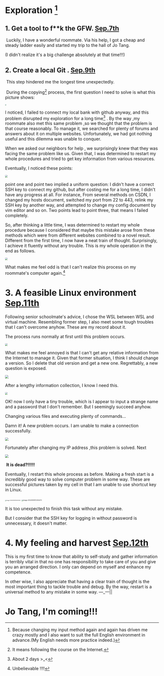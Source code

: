 # **Exploration**              [^1]

## 1. Get a tool to f**k the GFW.           <u>Sep.7th</u>

​       Luckily, I have a wonderful roommate. Via his help, I got a cheap and steady ladder easily and started my trip to the hall of  Jo Tang.   

  (I didn't realize it's a big challenge absolutely at that time!!!)

## 2. Create a local Git .            <u>Sep.9th</u>

​      This step hindered me the longest time unexpectedly.   

​      During the copying[^2] process, the first question I need to solve is what this picture shows:

<img src="https://raw.githubusercontent.com/Charles-Google/sharuan/picture/img/202209141101930.png" style="zoom: 25%;" />

I noticed, I failed to connect my local bank with github anyway, and this problem disrupted my exploration for a long time[^3]  . By the way ,my roommate also met this same problem ,so we thought that the problem is that course reasonably.  To manage it, we searched for plenty of forums and answers about it on multiple websites. Unfortunately, we had got nothing useful and this dilemma was unable to conquer.      

When we asked our neighbors for help , we surprisingly knew that they was facing the same problem like us. Given that, I was determined to restart my whole procedures and tried to get key information from various resources. 

Eventually, I noticed these points: 

<img src="https://raw.githubusercontent.com/Charles-Google/sharuan/picture/img/202209141102858.png" style="zoom: 50%;" />

point one and point two implied a uniform question: I didn't have a correct SSH key to connect my github, but after costing me for a long time, I didn't have any progress at all. For instance, From several  methods on CSDN, I changed my hosts document, switched my port from 22 to 443, relink my SSH key by another way, and attempted to change my config document by vim editor and so on. Two points lead to point three, that means I failed completely.

So, after thinking a little time, I was determined to restart my whole procedure because I considered that maybe this mistake arose from these methods which were from different websites combined to a novel result. Different from the first time, I now have a neat train of thought. Surprisingly, I achieve it fluently without any trouble. This is my whole operation in the end as follows.

<img src="https://raw.githubusercontent.com/Charles-Google/sharuan/picture/img/202209141103452.png" style="zoom: 50%;" />



What makes me feel odd is that I can't realize this process on my roommate's computer again.[^4]  


# 3. A feasible Linux environment         <u>Sep.11th</u>
 Following senior schoolmate's advice, I chose the WSL between WSL and virtual machine. Resembling former step, I also meet some tough troubles that I can't overcome anyhow. These are my record about it.

The process runs normally at first until this problem occurs.

<img src="https://raw.githubusercontent.com/Charles-Google/sharuan/picture/img/202209141104943.png" style="zoom:50%;" />

What makes me feel annoyed is that I can't get any relative information from the Internet to manage it. Given that former situation, I think I should change a version. So I delete that old version and get a new one. Regrettably, a new question is exposed.

<img src="https://raw.githubusercontent.com/Charles-Google/sharuan/picture/img/202209141110216.png" style="zoom: 67%;" />

After a lengthy information collection, I know I need this.

<img src="https://raw.githubusercontent.com/Charles-Google/sharuan/picture/img/202209141111721.png" style="zoom:50%;" />



OK! now I only have a tiny trouble, which is I appear to input a strange name and a password that I don't remember. But I seemingly succeed anyhow.

Changing various files and executing plenty of commands...

Damn it! A new problem occurs. I am unable to make a connection successfully.

<img src="https://raw.githubusercontent.com/Charles-Google/sharuan/picture/img/202209141120605.png" style="zoom:67%;" />

Fortunately after changing my IP address ,this problem is solved. Next

<img src="https://raw.githubusercontent.com/Charles-Google/sharuan/picture/img/202209141120237.png" style="zoom:67%;" />

​                           **It is dead?!!!!!**

Eventually, I restart this whole process as before. Making a fresh start is a incredibly good way to solve computer problem in some way. These are successful pictures taken by my cell in that I am unable to use shortcut key in Linux.

<img src="https://raw.githubusercontent.com/Charles-Google/sharuan/picture/img/202209141539799.png" alt="image-20220914112202004" style="zoom: 25%;" />

<img src="https://raw.githubusercontent.com/Charles-Google/sharuan/picture/img/202209141123142.png" alt="image-20220914112304273" style="zoom:33%;" />

It is too unexpected to finish this task without any mistake.

But I consider that the SSH key for logging in without password is unnecessary, it doesn't matter.   

# 4. My feeling and harvest   <u>Sep.12th</u>

This is my first time to know that ability to self-study and gather information is terribly vital in that no one has responsibility to take care of you and give you an arranged direction. I only can depend on myself and enhance my competence. 

In other wise, I also appreciate that having a clear train of thought is the most important thing to tackle trouble and debug. By the way, restart is a universal method to any mistake in some way.   —_—||

#                    Jo Tang, I'm coming!!!

[^1]: Because changing my input method again and again has driven me crazy mostly and I also want to suit the full English environment in advance.(My English needs more practice indeed.)
[^2]: It means following the course on the Internet.
[^3]: About 2 days >_<
[^4]: Unbelievable !!!!
